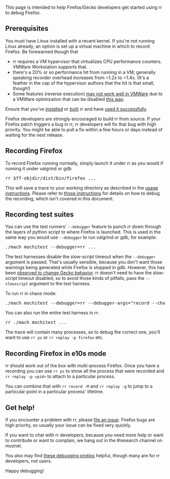 This page is intended to help Firefox/Gecko developers get started using rr to debug Firefox.

## Prerequisites

You must have Linux installed with a recent kernel. If you're not running Linux already, an option is set up a virtual machine in which to record Firefox.  Be forewarned though that

* rr requires a VM hypervisor that virtualizes CPU performance counters.  VMWare Workstation supports that.
* there's a 20% or so performance hit from running in a VM; generally speaking recorder overhead increases from ~1.2x to ~1.4x.  (It's a feather in the cap of the hypervisor authors that the hit is that small, though!)
* Some features (reverse execution) [may not work well in VMWare](http://robert.ocallahan.org/2014/09/vmware-cpuid-conditional-branch.html) due to a VMWare optimization that can be disabled [this way](http://robert.ocallahan.org/2015/11/rr-in-vmware-solved.html).

Ensure that you've [installed](http://rr-project.org/) or [built](https://github.com/mozilla/rr/wiki/Building-And-Installing) rr and have [used it successfully](https://github.com/mozilla/rr/wiki/Usage).

Firefox developers are strongly encouraged to build rr from source.  If your Firefox patch triggers a bug in rr, rr developers will fix that bug with high priority.  You might be able to pull a fix within a few hours or days instead of waiting for the next release.

## Recording Firefox

To record Firefox running normally, simply launch it under rr as you would if running it under valgrind or gdb
<pre>
rr $ff-objdir/dist/bin/firefox ...
</pre>
This will save a trace to your working directory as described in the [usage instructions](https://github.com/mozilla/rr/wiki/Usage).  Please refer to [those instructions](https://github.com/mozilla/rr/wiki/Usage) for details on how to debug the recording, which isn't covered in this document.

## Recording test suites

You can use the test runners' `--debugger` feature to punch rr down through the layers of python script to where Firefox is launched.  This is used in the same way you would use `--debugger` to run valgrind or gdb, for example:
<pre>
./mach mochitest --debugger=rr ...
</pre>

The test harnesses disable the slow-script timeout when the `--debugger` argument is passed.  That's usually sensible, because you don't want those warnings being generated while Firefox is stopped in gdb.  However, this has been [observed to change Gecko behavior](https://bugzilla.mozilla.org/show_bug.cgi?id=986673).  rr doesn't need to have the slow-script timeout disabled, so to avoid those kinds of pitfalls, pass the `--slowscript` argument to the test harness.

To run rr in chaos mode:
<pre>
./mach mochitest --debugger=rr --debugger-args="record --chaos"
</pre>

You can also run the entire test harness in rr:
<pre>
rr ./mach mochitest ...
</pre>
The trace will contain many processes, so to debug the correct one, you'll want to use `rr ps` or `rr replay -p firefox` etc.

## Recording Firefox in e10s mode

rr should work out of the box with multi-process Firefox. Once you have a recording you can use `rr ps` to show all the process that were recorded and `rr replay -p <pid>` to attach to a particular process.

You can combine that with `rr record -M` and `rr replay -g` to jump to a particular point in a particular process' lifetime.

## Get help!

If you encounter a problem with rr, please [file an issue](https://github.com/mozilla/rr/issues).  Firefox bugs are high priority, so usually your issue can be fixed very quickly.

If you want to chat with rr developers, because you need more help or want to contribute or want to complain, we hang out in the #research channel on moznet.

You also may find [these debugging protips](https://github.com/mozilla/rr/wiki/Debugging-protips) helpful, though many are for rr developers, not users.

Happy debugging!